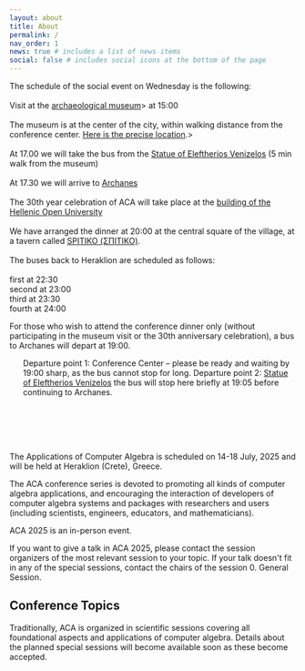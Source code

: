 ```yaml
---
layout: about
title: About
permalink: /
nav_order: 1
news: true # includes a list of news items
social: false # includes social icons at the bottom of the page
---
```



The schedule of the social event on Wednesday is the following: 
<br><br>
Visit at the <a href="https://heraklionmuseum.gr/en/" target="_blank">archaeological museum<a>> at 15:00 
<br><br>
The museum is at the center of the city, within walking distance from the conference center. 
<a href="https://maps.app.goo.gl/cV7Qv1EZHEdg5BzKA" target="_blank"> Here is the precise location</a>.>
<br><br>
At 17.00 we will take the bus from the 
<a href="https://maps.app.goo.gl/CkBeYPe6Fv6fnZrp7" target="_blank">Statue of Eleftherios Venizelos</a> (5 min walk from the museum) 
<br><br>
At 17.30 we will arrive to <a href="https://en.wikipedia.org/wiki/Archanes" target="_blank"> Archanes</a> 
<br><br>
The 30th year celebration of ACA will take place at the 
<a href="https://maps.app.goo.gl/gWfS1ysMzPBP8zBy6" target="_blank">building of the Hellenic Open University</a>
<br><br>
We have arranged the dinner at 20:00 at the central square of the village, at a tavern called 
<a href="https://maps.app.goo.gl/2XAXHw5RfAqkcWxV7" target="_blank">SPITIKO (ΣΠΙΤΙΚΟ)</a>.
<br><br>
The buses back to Heraklion are scheduled as follows: 
<br><br>
first at 22:30
<br>
second at 23:00
<br>
third at 23:30 
<br>
fourth at 24:00

For those who wish to attend the conference dinner only (without participating in the museum visit or the 30th anniversary celebration), a bus to Archanes will depart at 19:00.
<ul>
<ui>Departure point 1: Conference Center – please be ready and waiting by 19:00 sharp, as the bus cannot stop for long.
<ui> Departure point 2: <a href="https://maps.app.goo.gl/CkBeYPe6Fv6fnZrp7" target="_blank">Statue of Eleftherios Venizelos</a> the bus will stop here briefly at 19:05 before continuing to Archanes.
</ul>

<br><br><br><br>



The Applications of Computer Algebra is scheduled on 14-18 July, 2025 and will be held at Heraklion (Crete), Greece.

The ACA conference series is devoted to promoting all kinds of computer algebra applications, and encouraging the interaction of developers of computer algebra systems and packages with researchers and users (including scientists, engineers, educators, and mathematicians).

ACA 2025 is an in-person event. 

If you want to give a talk in ACA 2025, please contact the session organizers of the most relevant session to your topic.
If your talk doesn't fit in any of the special sessions, contact the chairs of the session 0. General Session.

Conference Topics
------------------

Traditionally, ACA is organized in scientific sessions covering all foundational aspects and applications of computer algebra. Details about the planned special sessions will become available soon as these become accepted.
